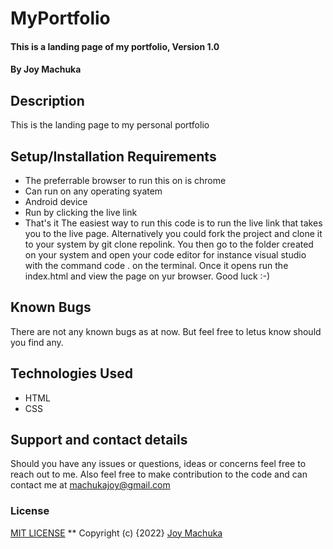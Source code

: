 # MyPortfolio
#### This is a landing page of my portfolio, Version 1.0
#### By **Joy Machuka**
## Description
This is the landing page to my personal portfolio
## Setup/Installation Requirements
* The preferrable browser to run this on is chrome
* Can run on any operating syatem
* Android device 
* Run by clicking the live link
* That's it
The easiest way to run this code is to run the live link that takes you to the live page. Alternatively you could fork the project and clone it to your system by git clone repolink. You then go to the folder created on your system and open your code editor for instance visual studio with the command  code . on the terminal. Once it opens run the index.html and view the page on yur browser. Good luck :-)
## Known Bugs
There are not any known bugs as at now. But feel free to letus know should you find any.
## Technologies Used
* HTML
* CSS
## Support and contact details
Should you have any issues or questions, ideas or concerns feel free to reach out to me. Also feel free to make contribution to the code and can contact me at machukajoy@gmail.com
### License
[MIT LICENSE](https://github.com/MachukaJoy/MyPortfolio/blob/main/LICENSE)
**
Copyright (c) {2022} [Joy Machuka ](https://github.com/MachukaJoy)